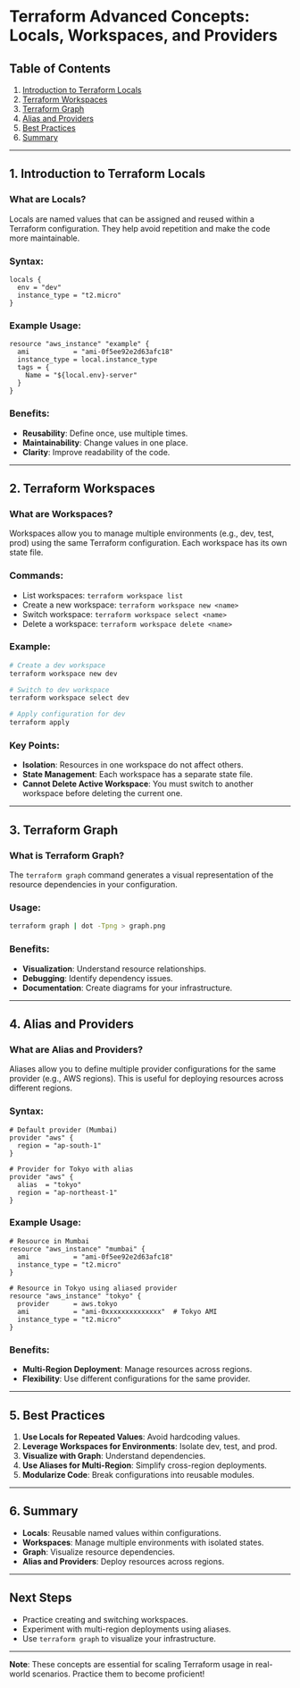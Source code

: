 # **Terraform Advanced Concepts: Locals, Workspaces, and Providers**

## **Table of Contents**
1. [Introduction to Terraform Locals](#1-introduction-to-terraform-locals)
2. [Terraform Workspaces](#2-terraform-workspaces)
3. [Terraform Graph](#3-terraform-graph)
4. [Alias and Providers](#4-alias-and-providers)
5. [Best Practices](#5-best-practices)
6. [Summary](#6-summary)

---

## **1. Introduction to Terraform Locals**

### **What are Locals?**
Locals are named values that can be assigned and reused within a Terraform configuration. They help avoid repetition and make the code more maintainable.

### **Syntax:**
```hcl
locals {
  env = "dev"
  instance_type = "t2.micro"
}
```

### **Example Usage:**
```hcl
resource "aws_instance" "example" {
  ami           = "ami-0f5ee92e2d63afc18"
  instance_type = local.instance_type
  tags = {
    Name = "${local.env}-server"
  }
}
```

### **Benefits:**
- **Reusability**: Define once, use multiple times.
- **Maintainability**: Change values in one place.
- **Clarity**: Improve readability of the code.

---

## **2. Terraform Workspaces**

### **What are Workspaces?**
Workspaces allow you to manage multiple environments (e.g., dev, test, prod) using the same Terraform configuration. Each workspace has its own state file.

### **Commands:**
- List workspaces: `terraform workspace list`
- Create a new workspace: `terraform workspace new <name>`
- Switch workspace: `terraform workspace select <name>`
- Delete a workspace: `terraform workspace delete <name>`

### **Example:**
```bash
# Create a dev workspace
terraform workspace new dev

# Switch to dev workspace
terraform workspace select dev

# Apply configuration for dev
terraform apply
```

### **Key Points:**
- **Isolation**: Resources in one workspace do not affect others.
- **State Management**: Each workspace has a separate state file.
- **Cannot Delete Active Workspace**: You must switch to another workspace before deleting the current one.

---

## **3. Terraform Graph**

### **What is Terraform Graph?**
The `terraform graph` command generates a visual representation of the resource dependencies in your configuration.

### **Usage:**
```bash
terraform graph | dot -Tpng > graph.png
```

### **Benefits:**
- **Visualization**: Understand resource relationships.
- **Debugging**: Identify dependency issues.
- **Documentation**: Create diagrams for your infrastructure.

---

## **4. Alias and Providers**

### **What are Alias and Providers?**
Aliases allow you to define multiple provider configurations for the same provider (e.g., AWS regions). This is useful for deploying resources across different regions.

### **Syntax:**
```hcl
# Default provider (Mumbai)
provider "aws" {
  region = "ap-south-1"
}

# Provider for Tokyo with alias
provider "aws" {
  alias  = "tokyo"
  region = "ap-northeast-1"
}
```

### **Example Usage:**
```hcl
# Resource in Mumbai
resource "aws_instance" "mumbai" {
  ami           = "ami-0f5ee92e2d63afc18"
  instance_type = "t2.micro"
}

# Resource in Tokyo using aliased provider
resource "aws_instance" "tokyo" {
  provider      = aws.tokyo
  ami           = "ami-0xxxxxxxxxxxxxx"  # Tokyo AMI
  instance_type = "t2.micro"
}
```

### **Benefits:**
- **Multi-Region Deployment**: Manage resources across regions.
- **Flexibility**: Use different configurations for the same provider.

---

## **5. Best Practices**

1. **Use Locals for Repeated Values**: Avoid hardcoding values.
2. **Leverage Workspaces for Environments**: Isolate dev, test, and prod.
3. **Visualize with Graph**: Understand dependencies.
4. **Use Aliases for Multi-Region**: Simplify cross-region deployments.
5. **Modularize Code**: Break configurations into reusable modules.

---

## **6. Summary**

- **Locals**: Reusable named values within configurations.
- **Workspaces**: Manage multiple environments with isolated states.
- **Graph**: Visualize resource dependencies.
- **Alias and Providers**: Deploy resources across regions.

---

## **Next Steps**
- Practice creating and switching workspaces.
- Experiment with multi-region deployments using aliases.
- Use `terraform graph` to visualize your infrastructure.

---

**Note**: These concepts are essential for scaling Terraform usage in real-world scenarios. Practice them to become proficient!
